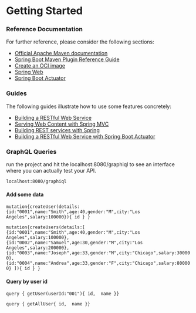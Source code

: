 # Getting Started

### Reference Documentation
For further reference, please consider the following sections:

* [Official Apache Maven documentation](https://maven.apache.org/guides/index.html)
* [Spring Boot Maven Plugin Reference Guide](https://docs.spring.io/spring-boot/docs/2.3.0.RELEASE/maven-plugin/reference/html/)
* [Create an OCI image](https://docs.spring.io/spring-boot/docs/2.3.0.RELEASE/maven-plugin/reference/html/#build-image)
* [Spring Web](https://docs.spring.io/spring-boot/docs/2.3.0.RELEASE/reference/htmlsingle/#boot-features-developing-web-applications)
* [Spring Boot Actuator](https://docs.spring.io/spring-boot/docs/2.3.0.RELEASE/reference/htmlsingle/#production-ready)

### Guides
The following guides illustrate how to use some features concretely:

* [Building a RESTful Web Service](https://spring.io/guides/gs/rest-service/)
* [Serving Web Content with Spring MVC](https://spring.io/guides/gs/serving-web-content/)
* [Building REST services with Spring](https://spring.io/guides/tutorials/bookmarks/)
* [Building a RESTful Web Service with Spring Boot Actuator](https://spring.io/guides/gs/actuator-service/)



### GraphQL Queries

run the project and hit the localhost:8080/graphiql to see an interface where you can actually test your API.

`localhost:8080/graphiql`

#### Add some data

`mutation{createUser(details:{id:"0001",name:"Smith",age:40,gender:"M",city:"Los Angeles",salary:100000}){
     id
   }
 }`
 
 `mutation{createUsers(details:[
    {id:"0001",name:"Smith",age:40,gender:"M",city:"Los Angeles",salary:100000},
  	{id:"0002",name:"Samuel",age:30,gender:"M",city:"Los Angeles",salary:200000},
    {id:"0003",name:"Joseph",age:33,gender:"M",city:"Chicago",salary:300000},
    {id:"0004",name:"Andrea",age:33,gender:"F",city:"Chicago",salary:800000}
  ]){ id } }`
 
#### Query by user id
`query {
   getUser(userId:"001"){
     id, 
     name
 }}` 

`query {
    getAllUser{
      id, 
      name
  }}`
